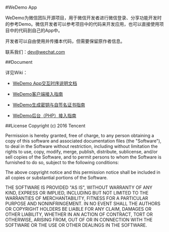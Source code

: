 #WeDemo App

WeDemo为微信团队开源项目，用于微信开发者进行微信登录、分享功能开发时的参考Demo。微信开发者可以参考项目中的代码来开发应用，也可以直接使用项目中的代码到自己的App中。

开发者可以自由使用并传播本代码，但需要保留原作者信息。

联系我们：dev@wechat.com

##Document

详见Wiki：

* [WeDemo App交互时序说明文档](https://github.com/Tencent/WeDemo/wiki/WeDemo-App交互时序说明文档)

* [WeDemo客户端接入指南](https://github.com/Tencent/WeDemo/wiki/WeDemo客户端接入指南)

* [WeDemo生成密钥与自签名证书指南](https://github.com/Tencent/WeDemo/wiki/WeDemo生成密钥与自签名证书指南)

* [WeDemo后台（PHP）接入指南](https://github.com/Tencent/WeDemo/wiki/WeDemo后台（PHP）接入指南)

##License
Copyright (c) 2016 Tencent

Permission is hereby granted, free of charge, to any person obtaining a copy
of this software and associated documentation files (the "Software"), to deal
in the Software without restriction, including without limitation the rights
to use, copy, modify, merge, publish, distribute, sublicense, and/or sell
copies of the Software, and to permit persons to whom the Software is
furnished to do so, subject to the following conditions:

The above copyright notice and this permission notice shall be included in all
copies or substantial portions of the Software.

THE SOFTWARE IS PROVIDED "AS IS", WITHOUT WARRANTY OF ANY KIND, EXPRESS OR
IMPLIED, INCLUDING BUT NOT LIMITED TO THE WARRANTIES OF MERCHANTABILITY,
FITNESS FOR A PARTICULAR PURPOSE AND NONINFRINGEMENT. IN NO EVENT SHALL THE
AUTHORS OR COPYRIGHT HOLDERS BE LIABLE FOR ANY CLAIM, DAMAGES OR OTHER
LIABILITY, WHETHER IN AN ACTION OF CONTRACT, TORT OR OTHERWISE, ARISING FROM,
OUT OF OR IN CONNECTION WITH THE SOFTWARE OR THE USE OR OTHER DEALINGS IN THE
SOFTWARE.



